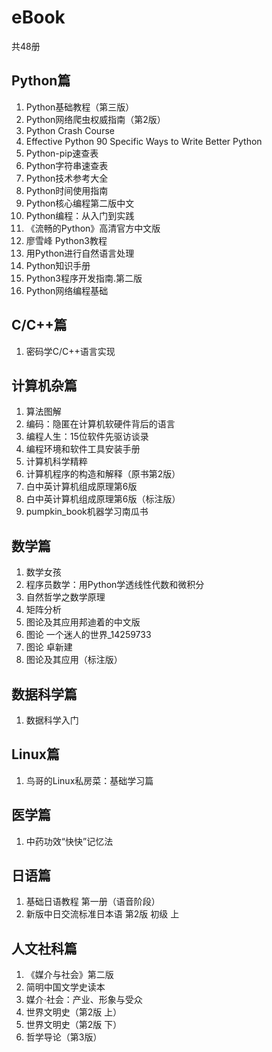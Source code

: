 # eBook
共48册

## Python篇
1. Python基础教程（第三版）
2. Python网络爬虫权威指南（第2版）
3. Python Crash Course
4. Effective Python 90 Specific Ways to Write Better Python
5. Python-pip速查表
6. Python字符串速查表
7. Python技术参考大全
8. Python时间使用指南
9. Python核心编程第二版中文
10. Python编程：从入门到实践
11. 《流畅的Python》高清官方中文版
12. 廖雪峰 Python3教程
13. 用Python进行自然语言处理
14. Python知识手册
15. Python3程序开发指南.第二版
16. Python网络编程基础

## C/C++篇
1. 密码学C/C++语言实现

## 计算机杂篇
1. 算法图解
2. 编码：隐匿在计算机软硬件背后的语言
3. 编程人生：15位软件先驱访谈录
4. 编程环境和软件工具安装手册
5. 计算机科学精粹
6. 计算机程序的构造和解释（原书第2版）
7. 白中英计算机组成原理第6版
8. 白中英计算机组成原理第6版（标注版）
9. pumpkin_book机器学习南瓜书

## 数学篇
1. 数学女孩
2. 程序员数学：用Python学透线性代数和微积分
3. 自然哲学之数学原理
4. 矩阵分析
5. 图论及其应用邦迪着的中文版
6. 图论  一个迷人的世界_14259733
7. 图论 卓新建
8. 图论及其应用（标注版）

## 数据科学篇
1. 数据科学入门

## Linux篇
1. 鸟哥的Linux私房菜：基础学习篇

## 医学篇
1. 中药功效“快快”记忆法

## 日语篇
1. 基础日语教程 第一册（语音阶段）
2. 新版中日交流标准日本语 第2版 初级 上

## 人文社科篇
1. 《媒介与社会》第二版
2. 简明中国文学史读本
3. 媒介·社会：产业、形象与受众
4. 世界文明史（第2版  上）
5. 世界文明史（第2版  下）
6. 哲学导论（第3版）

